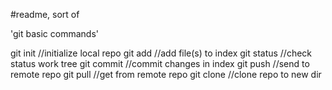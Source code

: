 #readme, sort of

'git basic commands'

git init    //initialize local repo
git add <file>  //add file(s) to index
git status  //check status work tree
git commit  //commit changes in index
git push    //send to remote repo
git pull    //get from remote repo
git clone   //clone repo to new dir
